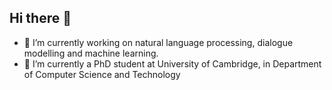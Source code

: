 ## Hi there 👋
- 🔭 I’m currently working on natural language processing, dialogue modelling and machine learning.
- 🌱 I’m currently a PhD student at University of Cambridge, in Department of Computer Science and Technology

<!--
**SpaceHunterInf/SpaceHunterInf** is a ✨ _special_ ✨ repository because its `README.md` (this file) appears on your GitHub profile.

Here are some ideas to get you started:

- 🔭 I’m currently working on ...
- 🌱 I’m currently learning ...
- 👯 I’m looking to collaborate on ...
- 🤔 I’m looking for help with ...
- 💬 Ask me about ...
- 📫 How to reach me: ...
- 😄 Pronouns: ...
- ⚡ Fun fact: ...
-->
